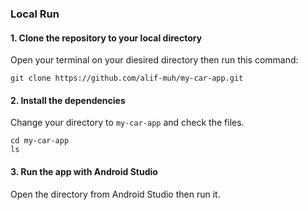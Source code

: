### Local Run

#### 1. Clone the repository to your local directory

Open your terminal on your diesired directory then run this command:

```
git clone https://github.com/alif-muh/my-car-app.git
```

#### 2. Install the dependencies

Change your directory to `my-car-app` and check the files.

```
cd my-car-app
ls
```

#### 3. Run the app with Android Studio

Open the directory from Android Studio then run it.
